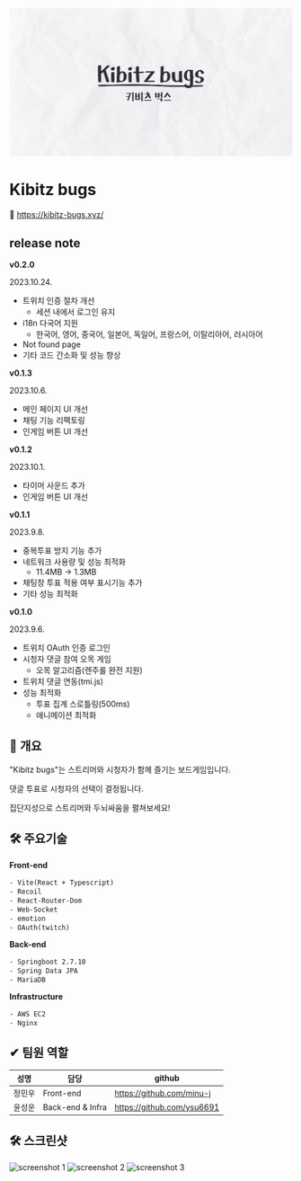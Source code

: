 ![cover image](./assets/coverImg.png)

# Kibitz bugs

🔗 https://kibitz-bugs.xyz/

## release note

**v0.2.0**

2023.10.24.

- 트위치 인증 절차 개선
  - 세션 내에서 로그인 유지
- i18n 다국어 지원
  - 한국어, 영어, 중국어, 일본어, 독일어, 프랑스어, 이탈리아어, 러시아어
- Not found page
- 기타 코드 간소화 및 성능 향상

**v0.1.3**

2023.10.6.

- 메인 페이지 UI 개선
- 채팅 기능 리팩토링
- 인게임 버튼 UI 개선

**v0.1.2**

2023.10.1.

- 타이머 사운드 추가
- 인게임 버튼 UI 개선

**v0.1.1**

2023.9.8.

- 중복투표 방지 기능 추가
- 네트워크 사용량 및 성능 최적화
  - 11.4MB -> 1.3MB
- 채팅창 투표 적용 여부 표시기능 추가
- 기타 성능 최적화

**v0.1.0**

2023.9.6.

- 트위치 OAuth 인증 로그인
- 시청자 댓글 참여 오목 게임
  - 오목 알고리즘(렌주룰 완전 지원)
- 트위치 댓글 연동(tmi.js)
- 성능 최적화
  - 투표 집계 스로틀링(500ms)
  - 애니메이션 최적화

## 📜 개요

"Kibitz bugs"는 스트리머와 시청자가 함께 즐기는 보드게임입니다.

댓글 투표로 시청자의 선택이 결정됩니다.

집단지성으로 스트리머와 두뇌싸움을 펼쳐보세요!

## 🛠️ 주요기술

**Front-end**

```
- Vite(React + Typescript)
- Recoil
- React-Router-Dom
- Web-Socket
- emotion
- OAuth(twitch)
```

**Back-end**

```
- Springboot 2.7.10
- Spring Data JPA
- MariaDB
```

**Infrastructure**

```
- AWS EC2
- Nginx
```

## ✔ 팀원 역할

| 성명   | 담당             | github                     |
| ------ | ---------------- | -------------------------- |
| 정민우 | Front-end        | https://github.com/minu-j  |
| 윤성운 | Back-end & Infra | https://github.com/ysu6691 |

## 🛠️ 스크린샷

![screenshot 1](./assets/screenshot1.png)
![screenshot 2](./assets/screenshot2.png)
![screenshot 3](./assets/screenshot3.png)
